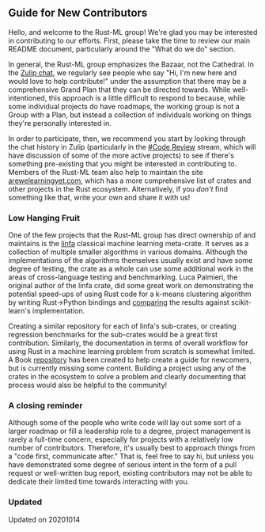 ## Guide for New Contributors

Hello, and welcome to the Rust-ML group! We're glad you may be interested in contributing to our efforts. First, please take the time to review our main README document, particularly around the "What do we do" section. 

In general, the Rust-ML group emphasizes the Bazaar, not the Cathedral. In the [Zulip chat](https://rust-ml.zulipchat.com/), we regularly see people who say "Hi, I'm new here and would love to help contribute!" under the assumption that there may be a comprehensive Grand Plan that they can be directed towards. While well-intentioned, this approach is a little difficult to respond to because, while some individual projects do have roadmaps, the working group is not a Group with a Plan, but instead a collection of individuals working on things they're personally interested in. 

In order to participate, then, we recommend you start by looking through the chat history in Zulip (particularly in the [#Code Review](https://rust-ml.zulipchat.com/#narrow/stream/237158-Code-Review) stream, which will have discussion of some of the more active projects) to see if there's something pre-existing that you might be interested in contributing to. Members of the Rust-ML team also help to maintain the site [arewelearningyet.com](https://www.arewelearningyet.com/), which has a more comprehensive list of crates and other projects in the Rust ecosystem. Alternatively, if you *don't* find something like that, write your own and share it with us! 

### Low Hanging Fruit

One of the few projects that the Rust-ML group has direct ownership of and maintains is the [linfa](https://github.com/rust-ml/linfa/) classical machine learning meta-crate. It serves as a collection of multiple smaller algorithms in various domains. Although the implementations of the algorithms themselves usually exist and have some degree of testing, the crate as a whole can use some additional work in the areas of cross-language testing and benchmarking. Luca Palmieri, the original author of the linfa crate, did some great work on demonstrating the potential speed-ups of using Rust code for a k-means clustering algorithm by writing Rust->Python bindings and [comparing](https://github.com/LukeMathWalker/clustering-benchmarks) the results against scikit-learn's implementation. 

Creating a similar repository for each of linfa's sub-crates, or creating regression benchmarks for the sub-crates would be a great first contribution. Similarly, the documentation in terms of overall workflow for using Rust in a machine learning problem from scratch is somewhat limited. A Book [repository](https://github.com/rust-ml/book) has been created to help create a guide for newcomers, but is currently missing some content. Building a project using any of the crates in the ecosystem to solve a problem and clearly documenting that process would also be helpful to the community!

### A closing reminder

Although some of the people who write code will lay out some sort of a larger roadmap or fill a leadership role to a degree, project management is rarely a full-time concern, especially for projects with a relatively low number of contributors. Therefore, it's usually best to approach things from a "code first, communicate after." That is, feel free to say hi, but unless you have demonstrated some degree of serious intent in the form of a pull request or well-written bug report, existing contributors may not be able to dedicate their limited time towards interacting with you. 

### Updated 

Updated on 20201014
